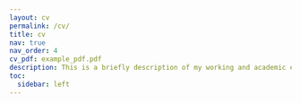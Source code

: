 ```yaml
---
layout: cv
permalink: /cv/
title: cv
nav: true
nav_order: 4
cv_pdf: example_pdf.pdf
description: This is a briefly description of my working and academic experiences.
toc:
  sidebar: left
---
```

